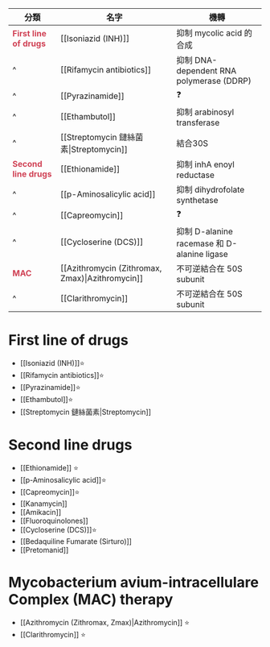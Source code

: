
| 分類                                                       | 名字                                             | 機轉                                        |
| ---------------------------------------------------------- | ------------------------------------------------ | ------------------------------------------- |
| **<span style="color:#d04255">First line of drugs</span>** | [[Isoniazid (INH)]]                              | 抑制 mycolic acid 的合成                    |
| ^                                                          | [[Rifamycin antibiotics]]                        | 抑制 DNA-dependent RNA polymerase (DDRP)    |
| ^                                                          | [[Pyrazinamide]]                                 | ❓                                          |
| ^                                                          | [[Ethambutol]]                                   | 抑制 arabinosyl transferase                 |
| ^                                                          | [[Streptomycin 鏈絲菌素\|Streptomycin]]          | 結合30S                                            |
| **<span style="color:#d04255">Second line drugs</span>**   | [[Ethionamide]]                                  | 抑制 inhA enoyl reductase                   |
| ^                                                          | [[p-Aminosalicylic acid]]                        | 抑制 dihydrofolate synthetase               |
| ^                                                          | [[Capreomycin]]                                  | ❓                                          |
| ^                                                          | [[Cycloserine (DCS)]]                            | 抑制 D-alanine racemase 和 D-alanine ligase |
| **<span style="color:#d04255">MAC</span>**                 | [[Azithromycin (Zithromax, Zmax)\|Azithromycin]] | 不可逆結合在 50S subunit                    |
| ^                                                          | [[Clarithromycin]]                               | 不可逆結合在 50S subunit                    |

# First line of drugs
- [[Isoniazid (INH)]]⭐
- [[Rifamycin antibiotics]]⭐
- [[Pyrazinamide]]⭐
- [[Ethambutol]]⭐
- [[Streptomycin 鏈絲菌素|Streptomycin]]
# Second line drugs
- [[Ethionamide]] ⭐
- [[p-Aminosalicylic acid]]⭐
- [[Capreomycin]]⭐
- [[Kanamycin]]
- [[Amikacin]] 
- [[Fluoroquinolones]]
- [[Cycloserine (DCS)]]⭐
- [[Bedaquiline Fumarate (Sirturo)]]
- [[Pretomanid]]
# Mycobacterium avium-intracellulare Complex (MAC) therapy
- [[Azithromycin (Zithromax, Zmax)|Azithromycin]] ⭐
- [[Clarithromycin]] ⭐